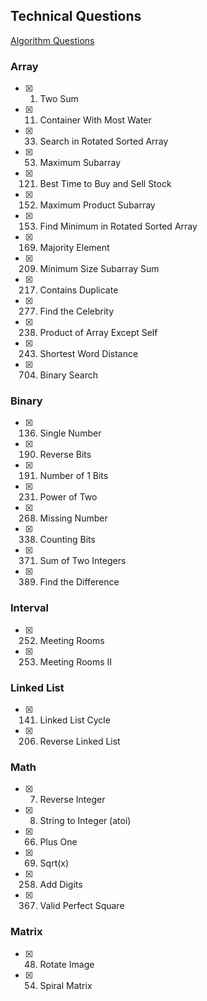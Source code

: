 ## Technical Questions

[Algorithm Questions](https://github.com/yangshun/tech-interview-handbook/tree/master/algorithms)

### Array

- [x] 1. Two Sum
- [x] 11. Container With Most Water
- [x] 33. Search in Rotated Sorted Array
- [x] 53. Maximum Subarray
- [x] 121. Best Time to Buy and Sell Stock
- [x] 152. Maximum Product Subarray
- [x] 153. Find Minimum in Rotated Sorted Array
- [x] 169. Majority Element
- [x] 209. Minimum Size Subarray Sum
- [x] 217. Contains Duplicate
- [x] 277. Find the Celebrity
- [x] 238. Product of Array Except Self
- [x] 243. Shortest Word Distance
- [x] 704. Binary Search

### Binary

- [x] 136. Single Number
- [x] 190. Reverse Bits
- [x] 191. Number of 1 Bits
- [x] 231. Power of Two
- [x] 268. Missing Number
- [x] 338. Counting Bits
- [x] 371. Sum of Two Integers
- [x] 389. Find the Difference

### Interval

- [x] 252. Meeting Rooms
- [x] 253. Meeting Rooms II

### Linked List

- [x] 141. Linked List Cycle
- [x] 206. Reverse Linked List

### Math

- [x] 7. Reverse Integer
- [x] 8. String to Integer (atoi)
- [x] 66. Plus One
- [x] 69. Sqrt(x)
- [x] 258. Add Digits
- [x] 367. Valid Perfect Square

### Matrix

- [x] 48. Rotate Image
- [x] 54. Spiral Matrix
